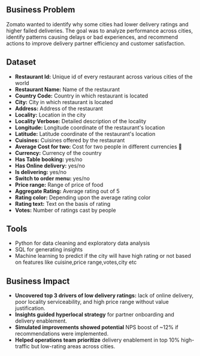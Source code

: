 <h2>Business Problem</h2>
<p>Zomato wanted to identify why some cities had lower delivery ratings and higher failed deliveries. The goal was to analyze performance across cities, identify patterns causing delays or bad experiences, and recommend actions to improve delivery partner efficiency and customer satisfaction.</p>
<h2>Dataset</h2>
<ul>
    <li><strong>Restaurant Id:</strong> Unique id of every restaurant across various cities of the world</li>
    <li><strong>Restaurant Name:</strong> Name of the restaurant</li>
    <li><strong>Country Code:</strong> Country in which restaurant is located</li>
    <li><strong>City:</strong> City in which restaurant is located</li>
    <li><strong>Address:</strong> Address of the restaurant</li>
    <li><strong>Locality:</strong> Location in the city</li>
    <li><strong>Locality Verbose:</strong> Detailed description of the locality</li>
    <li><strong>Longitude:</strong> Longitude coordinate of the restaurant's location</li>
    <li><strong>Latitude:</strong> Latitude coordinate of the restaurant's location</li>
    <li><strong>Cuisines:</strong> Cuisines offered by the restaurant</li>
    <li><strong>Average Cost for two:</strong> Cost for two people in different currencies 👫</li>
    <li><strong>Currency:</strong> Currency of the country</li>
    <li><strong>Has Table booking:</strong> yes/no</li>
    <li><strong>Has Online delivery:</strong> yes/no</li>
    <li><strong>Is delivering:</strong> yes/no</li>
    <li><strong>Switch to order menu:</strong> yes/no</li>
    <li><strong>Price range:</strong> Range of price of food</li>
    <li><strong>Aggregate Rating:</strong> Average rating out of 5</li>
    <li><strong>Rating color:</strong> Depending upon the average rating color</li>
    <li><strong>Rating text:</strong> Text on the basis of rating</li>
    <li><strong>Votes:</strong> Number of ratings cast by people</li>
  </ul>

  <h2>Tools</h2>
  <ul>
    <li>Python for data cleaning and exploratory data analysis</li>
    <li>SQL for generating insights</li>
    <li>Machine learning to predict if the city will have high rating or not based on features like cuisine,price range,votes,city etc</li>
  </ul>

<h2>Business Impact</h2>
<ul>
  <li><strong>Uncovered top 3 drivers of low delivery ratings:</strong> lack of online delivery, poor locality serviceability, and high price range without value justification.</li>
  <li><strong>Insights guided hyperlocal strategy</strong> for partner onboarding and delivery enablement.</li>
  <li><strong>Simulated improvements showed potential</strong> NPS boost of ~12% if recommendations were implemented.</li>
  <li><strong>Helped operations team prioritize</strong> delivery enablement in top 10% high-traffic but low-rating areas across cities.</li>
</ul>




  
